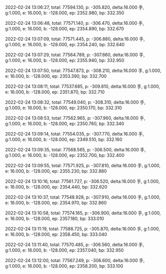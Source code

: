 2022-02-24 13:06:27, total: 77594.130, p: -305.820, delta:16.000 手, g:1.000, e: 16.000, b: -128.000, ep: 2352.980, bp: 332.350

2022-02-24 13:06:48, total: 77571.140, p: -306.470, delta:16.000 手, g:1.000, e: 16.000, b: -128.000, ep: 2354.890, bp: 332.670

2022-02-24 13:07:09, total: 77571.445, p: -306.880, delta:16.000 手, g:1.000, e: 16.000, b: -128.000, ep: 2354.240, bp: 332.640

2022-02-24 13:07:29, total: 77564.789, p: -307.660, delta:16.000 手, g:1.000, e: 16.000, b: -128.000, ep: 2355.940, bp: 332.950

2022-02-24 13:07:50, total: 77547.873, p: -308.210, delta:16.000 手, g:1.000, e: 16.000, b: -128.000, ep: 2353.390, bp: 332.700

2022-02-24 13:08:11, total: 77537.685, p: -309.810, delta:16.000 手, g:1.000, e: 16.000, b: -128.000, ep: 2351.870, bp: 332.710

2022-02-24 13:08:32, total: 77549.040, p: -308.310, delta:16.000 手, g:1.000, e: 16.000, b: -128.000, ep: 2350.170, bp: 332.310

2022-02-24 13:08:53, total: 77562.965, p: -307.960, delta:16.000 手, g:1.000, e: 16.000, b: -128.000, ep: 2350.760, bp: 332.340

2022-02-24 13:09:14, total: 77554.035, p: -307.770, delta:16.000 手, g:1.000, e: 16.000, b: -128.000, ep: 2349.510, bp: 332.160

2022-02-24 13:09:35, total: 77568.565, p: -306.500, delta:16.000 手, g:1.000, e: 16.000, b: -128.000, ep: 2352.700, bp: 332.400

2022-02-24 13:09:55, total: 77571.925, p: -307.810, delta:16.000 手, g:1.000, e: 16.000, b: -128.000, ep: 2355.230, bp: 332.880

2022-02-24 13:10:16, total: 77561.727, p: -306.520, delta:16.000 手, g:1.000, e: 16.000, b: -128.000, ep: 2354.440, bp: 332.620

2022-02-24 13:10:37, total: 77548.928, p: -307.910, delta:16.000 手, g:1.000, e: 16.000, b: -128.000, ep: 2354.970, bp: 332.860

2022-02-24 13:10:58, total: 77574.165, p: -306.900, delta:16.000 手, g:1.000, e: 16.000, b: -128.000, ep: 2357.180, bp: 333.010

2022-02-24 13:11:19, total: 77588.725, p: -305.870, delta:16.000 手, g:1.000, e: 16.000, b: -128.000, ep: 2358.450, bp: 333.040

2022-02-24 13:11:40, total: 77570.485, p: -306.560, delta:16.000 手, g:1.000, e: 16.000, b: -128.000, ep: 2357.040, bp: 332.950

2022-02-24 13:12:00, total: 77567.249, p: -306.600, delta:16.000 手, g:1.000, e: 16.000, b: -128.000, ep: 2358.200, bp: 333.100